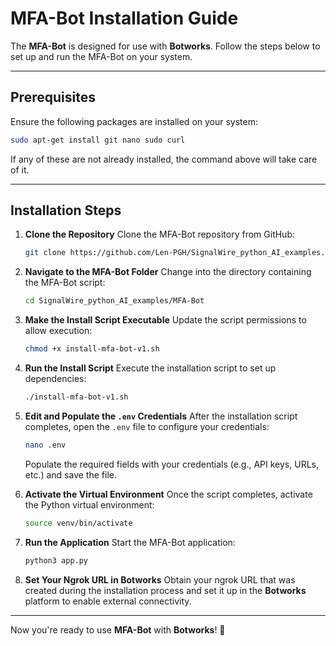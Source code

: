 # MFA-Bot Installation Guide

The **MFA-Bot** is designed for use with **Botworks**. Follow the steps below to set up and run the MFA-Bot on your system.

---

## **Prerequisites**
Ensure the following packages are installed on your system:

```bash
sudo apt-get install git nano sudo curl
```

If any of these are not already installed, the command above will take care of it.

---

## **Installation Steps**

1. **Clone the Repository**
   Clone the MFA-Bot repository from GitHub:
   ```bash
   git clone https://github.com/Len-PGH/SignalWire_python_AI_examples.git
   ```

2. **Navigate to the MFA-Bot Folder**
   Change into the directory containing the MFA-Bot script:
   ```bash
   cd SignalWire_python_AI_examples/MFA-Bot
   ```

3. **Make the Install Script Executable**
   Update the script permissions to allow execution:
   ```bash
   chmod +x install-mfa-bot-v1.sh
   ```

4. **Run the Install Script**
   Execute the installation script to set up dependencies:
   ```bash
   ./install-mfa-bot-v1.sh
   ```

5. **Edit and Populate the `.env` Credentials**
   After the installation script completes, open the `.env` file to configure your credentials:
   ```bash
   nano .env
   ```
   Populate the required fields with your credentials (e.g., API keys, URLs, etc.) and save the file.

6. **Activate the Virtual Environment**
   Once the script completes, activate the Python virtual environment:
   ```bash
   source venv/bin/activate
   ```

7. **Run the Application**
   Start the MFA-Bot application:
   ```bash
   python3 app.py
   ```

8. **Set Your Ngrok URL in Botworks**
   Obtain your ngrok URL that was created during the installation process and set it up in the **Botworks** platform to enable external connectivity.

---



Now you're ready to use **MFA-Bot** with **Botworks**! 🚀

